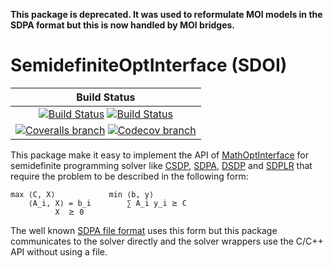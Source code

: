**This package is deprecated. It was used to reformulate MOI models in the SDPA format but this is now handled by MOI bridges.**

# SemidefiniteOptInterface (SDOI)

| **Build Status** |
|:----------------:|
| [![Build Status][build-img]][build-url] [![Build Status][winbuild-img]][winbuild-url] |
| [![Coveralls branch][coveralls-img]][coveralls-url] [![Codecov branch][codecov-img]][codecov-url] |

This package make it easy to implement the API of [MathOptInterface](https://github.com/JuliaOpt/MathOptInterface.jl) for semidefinite programming solver like [CSDP](https://github.com/JuliaOpt/CSDP.jl), [SDPA](https://github.com/blegat/SDPA.jl), [DSDP](https://github.com/joehuchette/DSDP.jl) and [SDPLR](https://github.com/blegat/SDPLR.jl) that require the problem to be described in the following form:
```
max ⟨C, X⟩            min ⟨b, y⟩
    ⟨A_i, X⟩ = b_i        ∑ A_i y_i ⪰ C
          X  ⪰ 0
```
The well known [SDPA file format](http://plato.asu.edu/ftp/sdpa_format.txt) uses this form but this package communicates to the solver directly and the solver wrappers use the C/C++ API without using a file.

[build-img]: https://travis-ci.org/JuliaOpt/SemidefiniteOptInterface.jl.svg?branch=master
[build-url]: https://travis-ci.org/JuliaOpt/SemidefiniteOptInterface.jl
[winbuild-img]: https://ci.appveyor.com/api/projects/status/r92anpmqeo30rppe/branch/master?svg=true
[winbuild-url]: https://ci.appveyor.com/project/JuliaOpt/semidefiniteoptinterface-jl/branch/master
[coveralls-img]: https://coveralls.io/repos/github/JuliaOpt/SemidefiniteOptInterface.jl/badge.svg?branch=master
[coveralls-url]: https://coveralls.io/github/JuliaOpt/SemidefiniteOptInterface.jl?branch=master
[codecov-img]: http://codecov.io/github/JuliaOpt/SemidefiniteOptInterface.jl/coverage.svg?branch=master
[codecov-url]: http://codecov.io/github/JuliaOpt/SemidefiniteOptInterface.jl?branch=master
